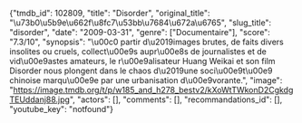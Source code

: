 {"tmdb_id": 102809, "title": "Disorder", "original_title": "\u73b0\u5b9e\u662f\u8fc7\u53bb\u7684\u672a\u6765", "slug_title": "disorder", "date": "2009-03-31", "genre": ["Documentaire"], "score": "7.3/10", "synopsis": "\u00c0 partir d\u2019images brutes, de faits divers insolites ou cruels, collect\u00e9s aupr\u00e8s de journalistes et de vid\u00e9astes amateurs, le r\u00e9alisateur Huang Weikai et son film Disorder nous plongent dans le chaos d\u2019une soci\u00e9t\u00e9 chinoise marqu\u00e9e par une urbanisation d\u00e9vorante.", "image": "https://image.tmdb.org/t/p/w185_and_h278_bestv2/kXoWtTWkonD2CgkdgTEUddanj88.jpg", "actors": [], "comments": [], "recommandations_id": [], "youtube_key": "notfound"}